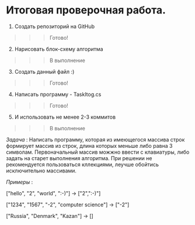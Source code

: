 # Итоговая проверочная работа.

1. Создать репозиторий на GitHub 
>>> Готово!
2. Нарисовать блок-схему алгоритма 
>>> В выполнение
3. Создать данный файл :)
>>> Готово!
4. Написать программу - TaskItog.cs
>>> Готово!
5. И использовать не менее 2-3 коммитов 
>>> В выполнение

*Задача* : Написать программу, которая из имеющегося массива строк формирует массив из строк, длина которых меньше либо равна 3 символам. Первоначальный массив можжно ввести с клавиатуры, либо задать на старет выполнения алгоритма. При решении не рекомендуется пользоваться кллекциями, леучше обойтись исключительно массивами.

*Примеры* :

["hello", "2", "world", ":-)"] -> ["2",":-)"]

["1234", "1567", "-2", "computer science"] -> ["-2"]

["Russia", "Denmark", "Kazan"] -> []